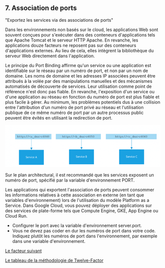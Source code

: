 ## 7. Association de ports

"Exportez les services via des associations de ports"

Dans les environnements non basés sur le cloud, les applications Web sont souvent conçues pour s'exécuter dans des conteneurs d'applications tels que Apache Tomcat et le serveur HTTP Apache. En revanche, les applications douze facteurs ne reposent pas sur des conteneurs d'applications externes. Au lieu de cela, elles intègrent la bibliothèque du serveur Web directement dans l'application.

Le principe du Port Binding affirme qu'un service ou une application est identifiable sur le réseau par un numéro de port, et non par un nom de domaine. 
Les noms de domaine et les adresses IP associées peuvent être attribués à la volée par des manipulations manuelles et des mécanismes automatisés de découverte de services. Leur utilisation comme point de référence n'est donc pas fiable. En revanche, l'exposition d'un service ou d'une application au réseau en fonction du numéro de port est plus fiable et plus facile à gérer. Au minimum, les problèmes potentiels dus à une collision entre l'attribution d'un numéro de port privé au réseau et l'utilisation publique de ce même numéro de port par un autre processus public peuvent être évités en utilisant la redirection de port.

![](../images/port_binding.png)

Sur le plan architectural, il est recommandé que les services exposent un numéro de port, spécifié par la variable d'environnement PORT.

Les applications qui exportent l'association de ports peuvent consommer les informations relatives à cette association en externe (en tant que variables d'environnement) lors de l'utilisation du modèle Platform as a Service. Dans Google Cloud, vous pouvez déployer des applications sur des services de plate-forme tels que Compute Engine, GKE, App Engine ou Cloud Run.

- Configurer le port avec la variable d'environnement server.port.
- Vous ne devez pas coder en dur les numéros de port dans votre code. Indiquez plutôt les numéros de port dans l'environnement, par exemple dans une variable d'environnement.


[Le facteur suivant](./concurrence.md)

[Le tableau de la méthodologie de Twelve-Factor](../README.md)